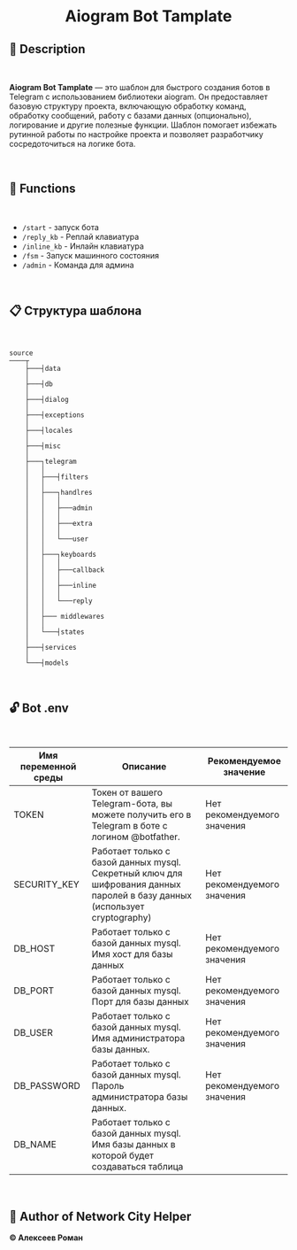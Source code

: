 <div align="center">

<h1>Aiogram Bot Tamplate</h1>

</div>


## 📌 Description
⠀

**Aiogram Bot Tamplate** — это шаблон для быстрого создания ботов в Telegram с использованием библиотеки aiogram. Он предоставляет базовую структуру проекта, включающую обработку команд, обработку сообщений, работу с базами данных (опционально), логирование и другие полезные функции. Шаблон помогает избежать рутинной работы по настройке проекта и позволяет разработчику сосредоточиться на логике бота.

⠀
## 🔨 Functions
⠀

* `/start` - запуск бота
* `/reply_kb` - Реплай клавиатура
* `/inline_kb` - Инлайн клавиатура
* `/fsm` - Запуск машинного состояния
* `/admin` - Команда для админа

⠀
## 📋 Структура шаблона
⠀

```
source
────┬
    ├───┤data
    │
    ├───┤db
    │
    ├───┤dialog
    │
    ├───┤exceptions
    │
    ├───┤locales
    │
    ├───┤misc
    │
    ├───┐telegram
    │   │ 
    │   ├───┤filters
    │   │ 
    │   ├───┐handlres
    │   │   │
    │   │   ├───admin
    │   │   │
    │   │   ├───extra
    │   │   │
    │   │   └───user
    │   │ 
    │   ├───┐keyboards
    │   │   │
    │   │   ├───callback
    │   │   │
    │   │   ├───inline
    │   │   │
    │   │   └───reply
    │   │ 
    │   ├─── middlewares
    │   │ 
    │   └───┤states
    │
    ├───┤services
    │
    └───┤models
```

⠀
## 🔓 Bot .env
⠀

| Имя переменной среды      | Описание                                                     | Рекомендуемое значение                                                     |
|---------------------------|-----------------------------------------------------------------------------------------------------------------------------------------------------------------------------------------------------------------------------------------------------------------------------------------------------------------------------|---------------------------------------------------------------------|
| TOKEN                     | Токен от вашего Telegram-бота, вы можете получить его в Telegram в боте с логином @botfather.                                                                                                                                                                                                                               | Нет рекомендуемого значения                                         |
| SECURITY_KEY              | Работает только с базой данных mysql. Секретный ключ для шифрования данных паролей в базу данных (использует cryptography)                                                                                                                                                                                                  | Нет рекомендуемого значения                                         |
| DB_HOST                   | Работает только с базой данных mysql. Имя хост для базы данных                                                                                                                                                                                                                                                              | Нет рекомендуемого значения                                         |
| DB_PORT                   | Работает только с базой  данных mysql. Порт для базы данных                                                                                                                                                                                                                                                                 | Нет рекомендуемого значения                                         |
| DB_USER                   | Работает только с базой данных mysql. Имя администратора базы данных.                                                                                                                                                                                                                                                       | Нет рекомендуемого значения                                         |
| DB_PASSWORD               | Работает только с базой данных mysql. Пароль администратора базы данных.                                                                                                                                                                                                                                                    | Нет рекомендуемого значения                                         |
| DB_NAME                   | Работает только с базой данных mysql. Имя базы данных в которой будет создаваться таблица              

⠀
## 👤 Author of Network City Helper
**© Алексеев Роман**
